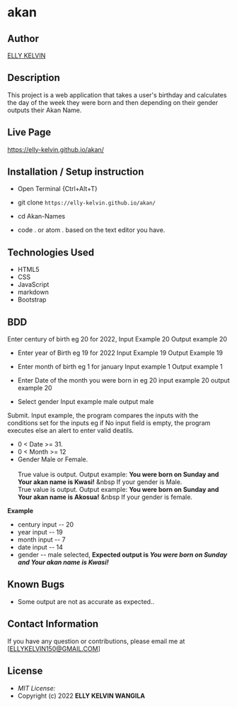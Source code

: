 # akan
## Author

[ELLY KELVIN](https://elly-kelvin.github.io/akan/)

## Description

This project is a web application that takes a user's birthday and calculates the day of the week they were born and then depending on their gender outputs their Akan Name. 
## Live Page 
https://elly-kelvin.github.io/akan/


## Installation / Setup instruction
* Open Terminal {Ctrl+Alt+T}

* git clone ```https://elly-kelvin.github.io/akan/```

* cd Akan-Names

* code . or atom . based on the text editor you have.

## Technologies Used

* HTML5
* CSS
* JavaScript
* markdown
* Bootstrap

## BDD
Enter century of birth eg 20 for 2022,
     Input Example 20
     Output example 20

* Enter year of Birth eg 19 for 2022
     Input Example 19
     Output Example 19

* Enter month of birth eg 1 for january 
    Input example 1
    Output example 1

* Enter Date of the month you were born in eg 20
    input example 20
    output example 20

* Select gender 
    Input example male
    output male

Submit.
Input example, the program compares the inputs with the conditions set for the inputs eg if No input field is empty, the program executes else an alert to enter valid deatils.
* 0 < Date >= 31.
* 0 < Month >= 12
* Gender Male or Female. <br/>  
True value is output. Output example: **You were born on Sunday and Your akan name is Kwasi!** &nbsp If your gender is Male.<br/>
True value is output. Output example: **You were born on Sunday and Your akan name is  Akosua!** &nbsp If your gender is female.  

**Example**
* century input -- 20
* year input   -- 19
* month input  -- 7
* date input -- 14
* gender -- male selected,
**Expected output is *You were born on Sunday and Your akan name is Kwasi!*** 

## Known Bugs
* Some output are not as accurate as expected..

## Contact Information 

If you have any question or contributions, please email me at [ELLYKELVIN150@GMAIL.COM]

## License
* *MIT License:*
* Copyright (c) 2022 **ELLY KELVIN WANGILA**
